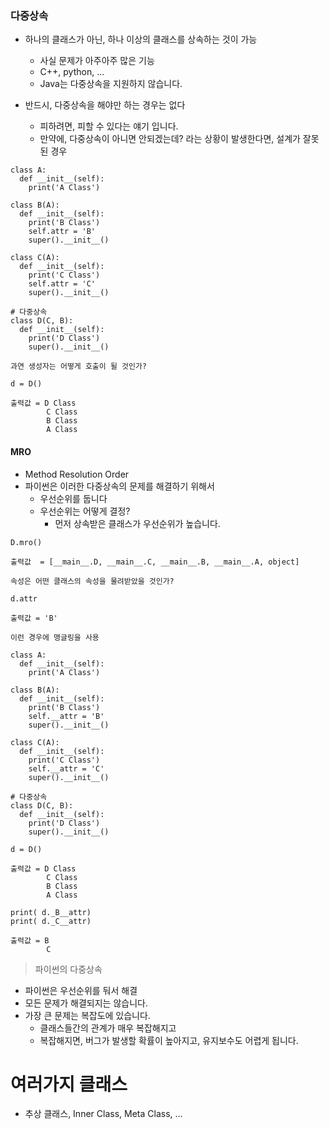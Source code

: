 ### 다중상속
- 하나의 클래스가 아닌, 하나 이상의 클래스를 상속하는 것이 가능
  - 사실 문제가 아주아주 많은 기능
  - C++, python, ... 
  - Java는 다중상속을 지원하지 않습니다.

- 반드시, 다중상속을 해야만 하는 경우는 없다
  - 피하려면, 피할 수 있다는 얘기 입니다.                       
  - 만약에, 다중상속이 아니면 안되겠는데? 라는 상황이 발생한다면, 설계가 잘못된 경우

```
class A:
  def __init__(self):
    print('A Class')

class B(A):
  def __init__(self):
    print('B Class')
    self.attr = 'B'
    super().__init__()

class C(A):
  def __init__(self):
    print('C Class')
    self.attr = 'C'
    super().__init__()

# 다중상속
class D(C, B):
  def __init__(self):
    print('D Class')
    super().__init__()

과연 생성자는 어떻게 호출이 될 것인가?

d = D()

출력값 = D Class
        C Class
        B Class
        A Class
```
#### MRO
- Method Resolution Order
- 파이썬은 이러한 다중상속의 문제를 해결하기 위해서
  - 우선순위를 둡니다
  - 우선순위는 어떻게 결정?
    - 먼저 상속받은 클래스가 우선순위가 높습니다.

```
D.mro()    

출력값  = [__main__.D, __main__.C, __main__.B, __main__.A, object]

속성은 어떤 클래스의 속성을 물려받았을 것인가?

d.attr

출력값 = 'B'

이런 경우에 맹글링을 사용

class A:
  def __init__(self):
    print('A Class')

class B(A):
  def __init__(self):
    print('B Class')
    self.__attr = 'B'
    super().__init__()

class C(A):
  def __init__(self):
    print('C Class')
    self.__attr = 'C'
    super().__init__()

# 다중상속
class D(C, B):
  def __init__(self):
    print('D Class')
    super().__init__()

d = D()

출력값 = D Class
        C Class
        B Class
        A Class

print( d._B__attr)
print( d._C__attr)

출력값 = B
        C

```
> 파이썬의 다중상속
  - 파이썬은 우선순위를 둬서 해결
  - 모든 문제가 해결되지는 않습니다.
  - 가장 큰 문제는 복잡도에 있습니다. 
    - 클래스들간의 관계가 매우 복잡해지고
    - 복잡해지면, 버그가 발생할 확률이 높아지고, 유지보수도 어렵게 됩니다. 

# 여러가지 클래스
- 추상 클래스, Inner Class, Meta Class, ...

